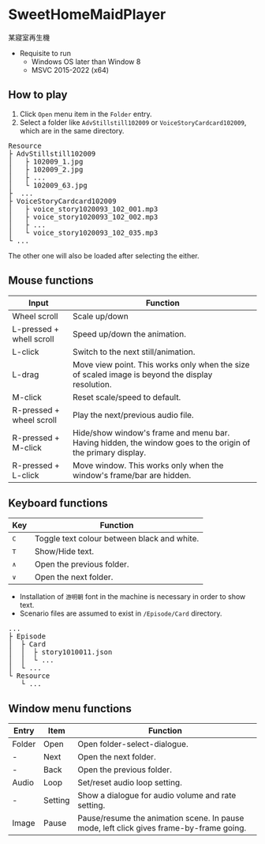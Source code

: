﻿# SweetHomeMaidPlayer

某寢室再生機  
- Requisite to run
  - Windows OS later than Window 8
  - MSVC 2015-2022 (x64)
 
## How to play

1. Click `Open` menu item in the `Folder` entry.
2. Select a folder like `AdvStillstill102009` or `VoiceStoryCardcard102009`, which are in the same directory.
<pre>
Resource
├ AdvStillstill102009
│   ├ 102009_1.jpg
│   ├ 102009_2.jpg
│   ├ ...
│   └ 102009_63.jpg
├  ...
├ VoiceStoryCardcard102009
│   ├ voice_story1020093_102_001.mp3
│   ├ voice_story1020093_102_002.mp3
│   ├ ...
│   └ voice_story1020093_102_035.mp3
└ ...
</pre>

The other one will also be loaded after selecting the either.

## Mouse functions

| Input | Function |
| ---- |---- |
| Wheel scroll | Scale up/down |
| L-pressed + whell scroll | Speed up/down the animation. |
| L-click | Switch to the next still/animation. |
| L-drag | Move view point. This works only when the size of scaled image is beyond the display resolution. |
| M-click | Reset scale/speed to default. |
| R-pressed + wheel scroll | Play the next/previous audio file. |
| R-pressed + M-click | Hide/show window's frame and menu bar. Having hidden, the window goes to the origin of the primary display. |
| R-pressed + L-click | Move window. This works only when the window's frame/bar are hidden. |

## Keyboard functions

| Key | Function |
| ---- | ---- |
| <kbd>C</kbd> | Toggle text colour between black and white. |
| <kbd>T</kbd> | Show/Hide text. |
| <kbd>∧</kbd> | Open the previous folder. |
| <kbd>∨</kbd> | Open the next folder. |

- Installation of `游明朝` font in the machine is necessary in order to show text.
- Scenario files are assumed to exist in `/Episode/Card` directory.
<pre>
...
├ Episode
│  ├ Card
│  │  ├ story1010011.json
│  │  └ ...
│  └ ...
└ Resource
   └ ...
</pre>

## Window menu functions

| Entry | Item | Function |
| ---- | ---- | ---- |
| Folder| Open | Open folder-select-dialogue. |
| - | Next | Open the next folder. |
| - | Back | Open the previous folder. |
| Audio | Loop | Set/reset audio loop setting. |
| - | Setting | Show a dialogue for audio volume and rate setting. |
| Image | Pause | Pause/resume the animation scene. In pause mode, left click gives frame-by-frame going. |
